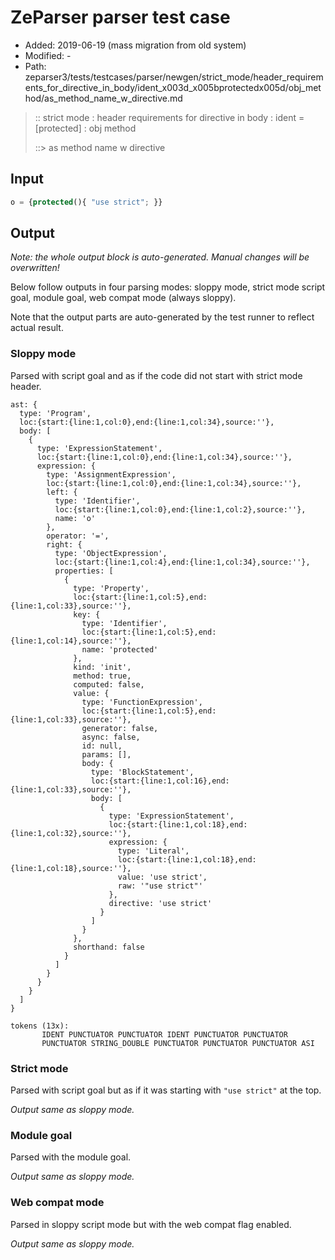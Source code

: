 # ZeParser parser test case

- Added: 2019-06-19 (mass migration from old system)
- Modified: -
- Path: zeparser3/tests/testcases/parser/newgen/strict_mode/header_requirements_for_directive_in_body/ident_x003d_x005bprotectedx005d/obj_method/as_method_name_w_directive.md

> :: strict mode : header requirements for directive in body : ident = [protected] : obj method
>
> ::> as method name w directive

## Input

`````js
o = {protected(){ "use strict"; }}
`````

## Output

_Note: the whole output block is auto-generated. Manual changes will be overwritten!_

Below follow outputs in four parsing modes: sloppy mode, strict mode script goal, module goal, web compat mode (always sloppy).

Note that the output parts are auto-generated by the test runner to reflect actual result.

### Sloppy mode

Parsed with script goal and as if the code did not start with strict mode header.

`````
ast: {
  type: 'Program',
  loc:{start:{line:1,col:0},end:{line:1,col:34},source:''},
  body: [
    {
      type: 'ExpressionStatement',
      loc:{start:{line:1,col:0},end:{line:1,col:34},source:''},
      expression: {
        type: 'AssignmentExpression',
        loc:{start:{line:1,col:0},end:{line:1,col:34},source:''},
        left: {
          type: 'Identifier',
          loc:{start:{line:1,col:0},end:{line:1,col:2},source:''},
          name: 'o'
        },
        operator: '=',
        right: {
          type: 'ObjectExpression',
          loc:{start:{line:1,col:4},end:{line:1,col:34},source:''},
          properties: [
            {
              type: 'Property',
              loc:{start:{line:1,col:5},end:{line:1,col:33},source:''},
              key: {
                type: 'Identifier',
                loc:{start:{line:1,col:5},end:{line:1,col:14},source:''},
                name: 'protected'
              },
              kind: 'init',
              method: true,
              computed: false,
              value: {
                type: 'FunctionExpression',
                loc:{start:{line:1,col:5},end:{line:1,col:33},source:''},
                generator: false,
                async: false,
                id: null,
                params: [],
                body: {
                  type: 'BlockStatement',
                  loc:{start:{line:1,col:16},end:{line:1,col:33},source:''},
                  body: [
                    {
                      type: 'ExpressionStatement',
                      loc:{start:{line:1,col:18},end:{line:1,col:32},source:''},
                      expression: {
                        type: 'Literal',
                        loc:{start:{line:1,col:18},end:{line:1,col:18},source:''},
                        value: 'use strict',
                        raw: '"use strict"'
                      },
                      directive: 'use strict'
                    }
                  ]
                }
              },
              shorthand: false
            }
          ]
        }
      }
    }
  ]
}

tokens (13x):
       IDENT PUNCTUATOR PUNCTUATOR IDENT PUNCTUATOR PUNCTUATOR
       PUNCTUATOR STRING_DOUBLE PUNCTUATOR PUNCTUATOR PUNCTUATOR ASI
`````

### Strict mode

Parsed with script goal but as if it was starting with `"use strict"` at the top.

_Output same as sloppy mode._

### Module goal

Parsed with the module goal.

_Output same as sloppy mode._

### Web compat mode

Parsed in sloppy script mode but with the web compat flag enabled.

_Output same as sloppy mode._
